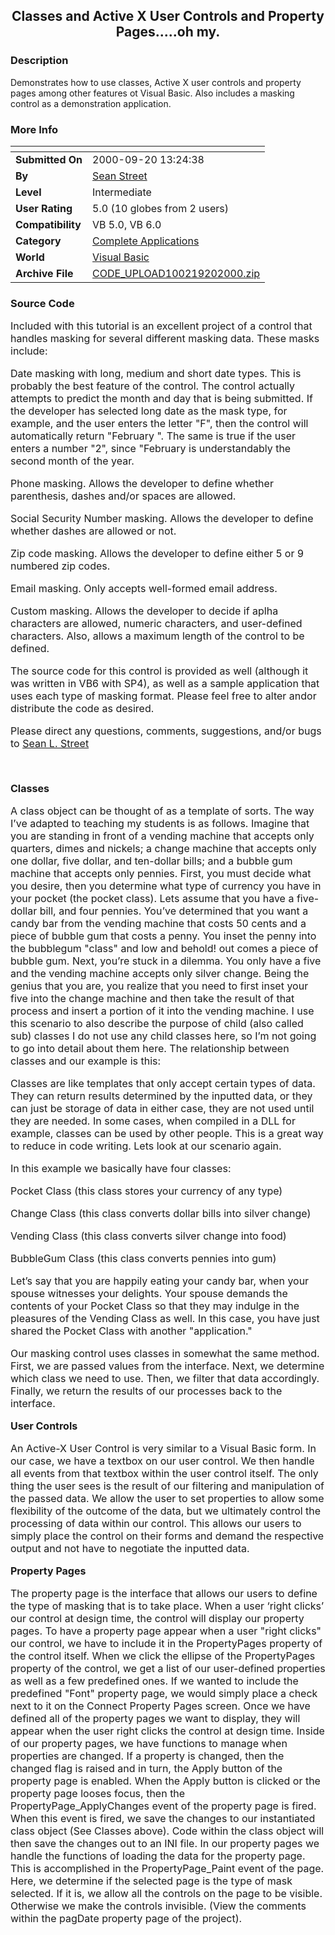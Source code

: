 ﻿<div align="center">

## Classes and Active X User Controls and Property Pages\.\.\.\.\.oh my\.


</div>

### Description

Demonstrates how to use classes, Active X user controls and property pages among other features ot Visual Basic. Also includes a masking control as a demonstration application.
 
### More Info
 


<span>             |<span>
---                |---
**Submitted On**   |2000-09-20 13:24:38
**By**             |[Sean Street](https://github.com/Planet-Source-Code/PSCIndex/blob/master/ByAuthor/sean-street.md)
**Level**          |Intermediate
**User Rating**    |5.0 (10 globes from 2 users)
**Compatibility**  |VB 5\.0, VB 6\.0
**Category**       |[Complete Applications](https://github.com/Planet-Source-Code/PSCIndex/blob/master/ByCategory/complete-applications__1-27.md)
**World**          |[Visual Basic](https://github.com/Planet-Source-Code/PSCIndex/blob/master/ByWorld/visual-basic.md)
**Archive File**   |[CODE\_UPLOAD100219202000\.zip](https://github.com/Planet-Source-Code/sean-street-classes-and-active-x-user-controls-and-property-pages-oh-my__1-11573/archive/master.zip)





### Source Code

<FONT SIZE=3>
<P>Included with this tutorial is an excellent project of a control that handles masking for several different masking data. These masks
include:</P>
<P>Date masking with long, medium and short date types. This is probably the best feature of the control. The control actually attempts to
predict the month and day that is being submitted. If the developer has selected long date as the mask type, for example, and the user enters the
letter "F", then the control will automatically return "February ". The same is true if the user enters a number "2", since "February is
understandably the second month of the year.</P>
<P>Phone masking. Allows the developer to define whether parenthesis, dashes and/or spaces are allowed.</P>
<P>Social Security Number masking. Allows the developer to define whether dashes are allowed or not.</P>
<P>Zip code masking. Allows the developer to define either 5 or 9 numbered zip codes.</P>
<P>Email masking. Only accepts well-formed email address.</P>
<P>Custom masking. Allows the developer to decide if aplha characters are allowed, numeric characters, and user-defined characters. Also, allows
a maximum length of the control to be defined.</P>
<P>The source code for this control is provided as well (although it was written in VB6 with SP4), as well as a sample application that uses each
type of masking format. Please feel free to alter andor distribute the code as desired.</P>
<P>Please direct any questions, comments, suggestions, and/or bugs to <a href="mailto:sean28681@yahoo.com">Sean L. Street</a></P>
<BR>
<B><P>Classes</P></B>
<P>A class object can be thought of as a template of sorts. The way I&#8217;ve adapted to teaching my students is as follows. Imagine that you are
standing in front of a vending machine that accepts only quarters, dimes and nickels; a change machine that accepts only one dollar, five dollar,
and ten-dollar bills; and a bubble gum machine that accepts only pennies. First, you must decide what you desire, then you determine what type of
currency you have in your pocket (the pocket class). Lets assume that you have a five-dollar bill, and four pennies. You&#8217;ve determined that you
want a candy bar from the vending machine that costs 50 cents and a piece of bubble gum that costs a penny. You inset the penny into the
bubblegum "class" and low and behold! out comes a piece of bubble gum. Next, you&#8217;re stuck in a dilemma. You only have a five and the vending
machine accepts only silver change. Being the genius that you are, you realize that you need to first inset your five into the change machine and
then take the result of that process and insert a portion of it into the vending machine. I use this scenario to also describe the purpose of
child (also called sub) classes I do not use any child classes here, so I&#8217;m not going to go into detail about them here. The relationship between
classes and our example is this:</P>
<P>Classes are like templates that only accept certain types of data. They can return results determined by the inputted data, or they can just
be storage of data in either case, they are not used until they are needed. In some cases, when compiled in a DLL for example, classes can be
used by other people. This is a great way to reduce in code writing. Lets look at our scenario again.</P>
<P>In this example we basically have four classes:</P>
<P>Pocket Class (this class stores your currency of any type)</P>
<P>Change Class (this class converts dollar bills into silver change)</P>
<P>Vending Class (this class converts silver change into food)</P>
<P>BubbleGum Class (this class converts pennies into gum)</P>
<P>Let&#8217;s say that you are happily eating your candy bar, when your spouse witnesses your delights. Your spouse demands the contents of your
Pocket Class so that they may indulge in the pleasures of the Vending Class as well. In this case, you have just shared the Pocket Class with
another &quot;application.&quot; </P>
<P>Our masking control uses classes in somewhat the same method. First, we are passed values from the interface. Next, we determine which class
we need to use. Then, we filter that data accordingly. Finally, we return the results of our processes back to the interface.</P>
<B><P>User Controls</P>
</B><P>An Active-X User Control is very similar to a Visual Basic form. In our case, we have a textbox on our user control. We then handle all
events from that textbox within the user control itself. The only thing the user sees is the result of our filtering and manipulation of the
passed data. We allow the user to set properties to allow some flexibility of the outcome of the data, but we ultimately control the processing
of data within our control. This allows our users to simply place the control on their forms and demand the respective output and not have to
negotiate the inputted data.</P>
<B><P>Property Pages</P></B>
<P>The property page is the interface that allows our users to define the type of masking that is to take place. When a user &#8216;right clicks&#8217; our
control at design time, the control will display our property pages. To have a property page appear when a user &quot;right clicks&quot; our
control, we have to include it in the PropertyPages property of the control itself. When we click the ellipse of the PropertyPages property of
the control, we get a list of our user-defined properties as well as a few predefined ones. If we wanted to include the predefined
&quot;Font&quot; property page, we would simply place a check next to it on the Connect Property Pages screen. Once we have defined all of the
property pages we want to display, they will appear when the user right clicks the control at design time. Inside of our property pages, we have
functions to manage when properties are changed. If a property is changed, then the changed flag is raised and in turn, the Apply button of the
property page is enabled. When the Apply button is clicked or the property page looses focus, then the PropertyPage_ApplyChanges event of the
property page is fired. When this event is fired, we save the changes to our instantiated class object (See Classes above). Code within the
class object will then save the changes out to an INI file. In our property pages we handle the functions of loading the data for the property
page. This is accomplished in the PropertyPage_Paint event of the page. Here, we determine if the selected page is the type of mask selected.
If it is, we allow all the controls on the page to be visible. Otherwise we make the controls invisible. (View the comments within the pagDate
property page of the project).</P></FONT>

